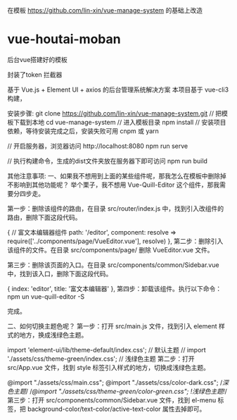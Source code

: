 在模板  https://github.com/lin-xin/vue-manage-system   的基础上改造
# vue-houtai-moban
后台vue搭建好的模板

封装了token 拦截器

基于 Vue.js + Element UI + axios 的后台管理系统解决方案
本项目基于 vue-cli3 构建，

安装步骤:
git clone https://github.com/lin-xin/vue-manage-system.git      // 把模板下载到本地
cd vue-manage-system    // 进入模板目录
npm install         // 安装项目依赖，等待安装完成之后，安装失败可用 cnpm 或 yarn

// 开启服务器，浏览器访问 http://localhost:8080
npm run serve

// 执行构建命令，生成的dist文件夹放在服务器下即可访问
npm run build

其他注意事项:
一、如果我不想用到上面的某些组件呢，那我怎么在模板中删除掉不影响到其他功能呢？
举个栗子，我不想用 Vue-Quill-Editor 这个组件，那我需要分四步走。

第一步：删除该组件的路由，在目录 src/router/index.js 中，找到引入改组件的路由，删除下面这段代码。

{
    // 富文本编辑器组件
    path: '/editor',
    component: resolve => require(['../components/page/VueEditor.vue'], resolve)
},
第二步：删除引入该组件的文件。在目录 src/components/page/ 删除 VueEditor.vue 文件。

第三步：删除该页面的入口。在目录 src/components/common/Sidebar.vue 中，找到该入口，删除下面这段代码。

{
	index: 'editor',
	title: '富文本编辑器'
},
第四步：卸载该组件。执行以下命令： npm un vue-quill-editor -S

完成。

二、如何切换主题色呢？
第一步：打开 src/main.js 文件，找到引入 element 样式的地方，换成浅绿色主题。

import 'element-ui/lib/theme-default/index.css'; // 默认主题
// import './assets/css/theme-green/index.css';       // 浅绿色主题
第二步：打开 src/App.vue 文件，找到 style 标签引入样式的地方，切换成浅绿色主题。

@import "./assets/css/main.css";
@import "./assets/css/color-dark.css";     /*深色主题*/
/*@import "./assets/css/theme-green/color-green.css";   !*浅绿色主题*!*/
第三步：打开 src/components/common/Sidebar.vue 文件，找到 el-menu 标签，把 background-color/text-color/active-text-color 属性去掉即可。
